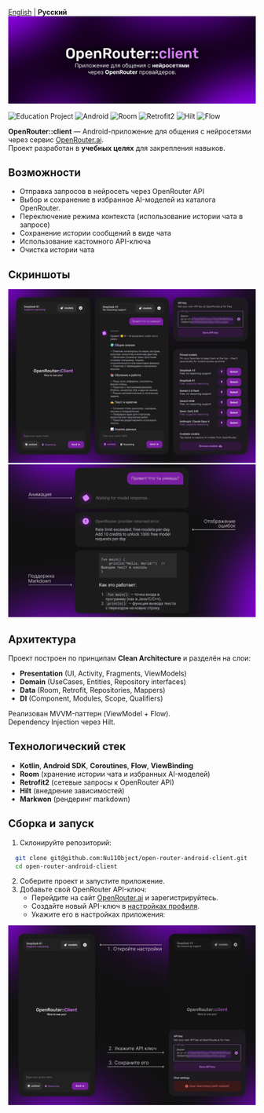 [English](README.md) | **Русский**
![Logo](./assets/ru/logo.png)

![Education Project](https://img.shields.io/badge/education_project-8A2BE2.svg?style=for-the-badge&logoColor=white)
![Android](https://img.shields.io/badge/Android_/_views-%237F52FF?style=for-the-badge&logo=android&logoColor=white)
![Room](https://img.shields.io/badge/room-%237F52FF.svg?style=for-the-badge&logoColor=white)
![Retrofit2](https://img.shields.io/badge/retrofit2-%237F52FF.svg?style=for-the-badge&logoColor=white)
![Hilt](https://img.shields.io/badge/hilt-%237F52FF.svg?style=for-the-badge&logoColor=white)
![Flow](https://img.shields.io/badge/Flow-%237F52FF.svg?style=for-the-badge&logoColor=white)

**OpenRouter::client** — Android-приложение для общения с нейросетями через сервис [OpenRouter.ai](https://openrouter.ai/). <br>Проект разработан в **учебных целях** для закрепления  навыков.

## Возможности 

- Отправка запросов в нейросеть через OpenRouter API
- Выбор и сохранение в избранное AI-моделей из каталога OpenRouter.
- Переключение режима контекста (использование истории чата в запросе)
- Сохранение истории сообщений в виде чата
- Использование кастомного API-ключа
- Очистка истории чата

## Скриншоты

![Screenshots](./assets/ru/screenshots.png)
![Screenshots of messages](./assets/ru/screenshots_messages.png)

## Архитектура

Проект построен по принципам **Clean Architecture** и разделён на слои:

- **Presentation** (UI, Activity, Fragments, ViewModels)
- **Domain** (UseCases, Entities, Repository interfaces)
- **Data** (Room, Retrofit, Repositories, Mappers)
- **DI** (Component, Modules, Scope, Qualifiers)

Реализован MVVM-паттерн (ViewModel + Flow).<br>
Dependency Injection через Hilt.

## Технологический стек

- **Kotlin**, **Android SDK**, **Coroutines**, **Flow**, **ViewBinding**
- **Room** (хранение истории чата и избранных AI-моделей)
- **Retrofit2** (сетевые запросы к OpenRouter API)
- **Hilt** (внедрение зависимостей)
- **Markwon** (рендеринг markdown)

## Сборка и запуск

1. Склонируйте репозиторий:
```bash
  git clone git@github.com:Nu11Object/open-router-android-client.git
  cd open-router-android-client
```
2. Соберите проект и запустите приложение.
3. Добавьте свой OpenRouter API-ключ:
   - Перейдите на сайт [OpenRouter.ai](https://openrouter.ai/) и зарегистрируйтесь.
   - Создайте новый API-ключ в [настройках профиля](https://openrouter.ai/settings/keys).
   - Укажите его в настройках приложения:

![Screenshot API key](./assets/ru/screenshot_api_key.png)
